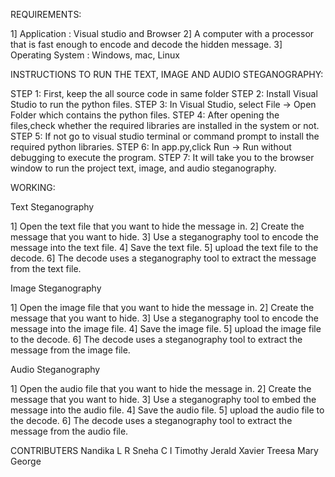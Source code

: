 REQUIREMENTS:

1] Application : Visual studio and Browser
2] A computer with a processor that is fast enough to encode and decode the hidden message.
3] Operating System : Windows, mac, Linux

INSTRUCTIONS TO RUN THE TEXT, IMAGE AND AUDIO STEGANOGRAPHY:

STEP 1: First, keep the all source code in same folder
STEP 2: Install Visual Studio to run the python files.
STEP 3: In Visual Studio, select File -> Open Folder which contains the python files.
STEP 4: After opening the files,check whether the required libraries are installed in the system or not.
STEP 5: If not go to visual studio terminal or command prompt to install the required python libraries.
STEP 6: In app.py,click Run -> Run without debugging to execute the program.
STEP 7: It will take you to the browser window to run the project text, image, and audio steganography.

WORKING:

Text Steganography

1] Open the text file that you want to hide the message in.
2] Create the message that you want to hide.
3] Use a steganography tool to encode the message into the text file.
4] Save the text file.
5] upload the text file to the decode.
6] The decode uses a steganography tool to extract the message from the text file.

Image Steganography

1] Open the image file that you want to hide the message in.
2] Create the message that you want to hide.
3] Use a steganography tool to encode the message into the image file.
4] Save the image file.
5] upload the image file to the decode.
6] The decode uses a steganography tool to extract the message from the image file.

Audio Steganography

1] Open the audio file that you want to hide the message in.
2] Create the message that you want to hide.
3] Use a steganography tool to embed the message into the audio file.
4] Save the audio file.
5] upload the audio file to the decode.
6] The decode uses a steganography tool to extract the message from the audio file.

CONTRIBUTERS 
Nandika L R
Sneha C I
Timothy Jerald Xavier
Treesa Mary George 
